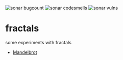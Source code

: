 <p><img src="https://sonarcloud.io/api/project_badges/measure?project=mangobanaani_fractals&metric=bugs" alt="sonar bugcount"/>
<img src="https://sonarcloud.io/api/project_badges/measure?project=mangobanaani_fractals&metric=code_smells" alt="sonar codesmells"/>
<img src="https://sonarcloud.io/api/project_badges/measure?project=mangobanaani_fractals&metric=vulnerabilities" alt="sonar vulns"/>
</p>

# fractals
some experiments with fractals


<ul>
<li><a href="https://github.com/mangobanaani/fractals/tree/master/mandelbrot">Mandelbrot</a></li>
</ul>

